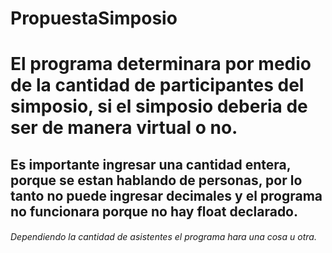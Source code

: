 # PropuestaSimposio
 # El programa determinara por medio de la cantidad de participantes del simposio, si el simposio deberia de ser de manera virtual o no.
 ## **Es importante ingresar una cantidad entera, porque se estan hablando de personas, por lo tanto no puede ingresar decimales y el programa no funcionara porque no hay float declarado**.
###### Dependiendo la cantidad de asistentes el programa hara una cosa u otra.